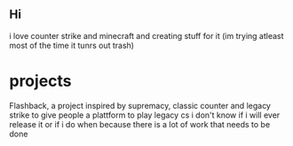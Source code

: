 ## Hi

i love counter strike and minecraft and creating stuff for it
(im trying atleast most of the time it tunrs out trash)

# projects

Flashback, a project inspired by supremacy, classic counter and legacy strike to give people a plattform to play legacy cs
i don't know if i will ever release it or if i do when because there is a lot of work that needs to be done

